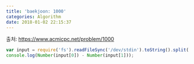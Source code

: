 ```yaml
---
title: 'baekjoon: 1000'
categories: Algorithm
date: 2018-01-02 22:15:37
---
```


출처: https://www.acmicpc.net/problem/1000

```javascript
var input = require('fs').readFileSync('/dev/stdin').toString().split(' ');
console.log(Number(input[0]) - Number(input[1]));
```